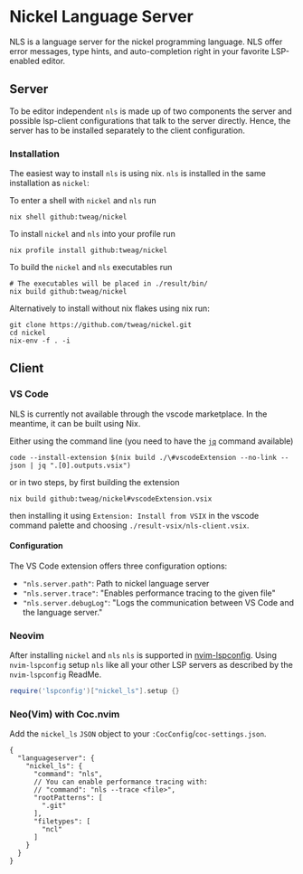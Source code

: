# Nickel Language Server

NLS is a language server for the nickel programming language.  NLS offer error messages, type hints, and auto-completion right in your favorite LSP-enabled editor.

## Server
  
To be editor independent `nls` is made up of two components the server and possible lsp-client configurations that talk to the server directly.
Hence, the server has to be installed separately to the client configuration. 

### Installation

The easiest way to install `nls` is using nix. `nls` is installed in the same installation as `nickel`:


To enter a shell with `nickel` and `nls` run

```
nix shell github:tweag/nickel
```

To install `nickel` and `nls` into your profile run

```
nix profile install github:tweag/nickel
```

To build the `nickel` and `nls` executables run

```
# The executables will be placed in ./result/bin/
nix build github:tweag/nickel
```

Alternatively to install without nix flakes using nix run:

```
git clone https://github.com/tweag/nickel.git
cd nickel
nix-env -f . -i
```

## Client


### VS Code

NLS is currently not available through the vscode marketplace. In the meantime, it can be built using Nix.

Either using the command line (you need to have the [`jq`](https://stedolan.github.io/jq/) command available)

```
code --install-extension $(nix build ./\#vscodeExtension --no-link --json | jq ".[0].outputs.vsix")
```

or in two steps, by first building the extension

```
nix build github:tweag/nickel#vscodeExtension.vsix
```

then installing it using `Extension: Install from VSIX` in the vscode command palette and choosing `./result-vsix/nls-client.vsix`.

#### Configuration

The VS Code extension offers three configuration options: 

- `"nls.server.path"`: Path to nickel language server
- `"nls.server.trace"`: "Enables performance tracing to the given file"
- `"nls.server.debugLog"`: "Logs the communication between VS Code and the language server." 

### Neovim

After installing `nickel` and `nls`
`nls` is supported in [nvim-lspconfig](https://github.com/neovim/nvim-lspconfig).
Using `nvim-lspconfig` setup `nls` like all your other LSP servers as described by the `nvim-lspconfig` ReadMe.

```lua
require('lspconfig')["nickel_ls"].setup {}
```

### Neo(Vim) with Coc.nvim

Add the `nickel_ls` `JSON` object to your `:CocConfig`/`coc-settings.json`.
```
{
  "languageserver": {
    "nickel_ls": {
      "command": "nls",
      // You can enable performance tracing with:
      // "command": "nls --trace <file>",
      "rootPatterns": [
        ".git"
      ],
      "filetypes": [
        "ncl"
      ]
    }
  }
}
```

